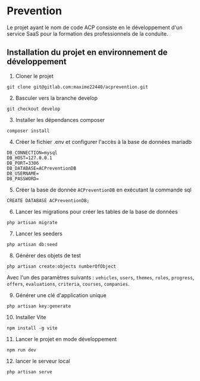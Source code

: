 # Prevention

Le projet ayant le nom de code ACP consiste en le développement d'un service SaaS pour la formation des professionnels de la conduite.


## Installation du projet en environnement de développement

1. Cloner le projet 

`git clone git@gitlab.com:maxime22440/acprevention.git`

2. Basculer vers la branche develop 

`git checkout develop`

3. Installer les dépendances composer

`composer install`

4. Créer le fichier .env et configurer l'accès à la base de données mariadb

`DB_CONNECTION=mysql`  
`DB_HOST=127.0.0.1`  
`DB_PORT=3306`  
`DB_DATABASE=ACPreventionDB`  
`DB_USERNAME=`  
`DB_PASSWORD=`

5. Créer la base de donnée `ACPreventionDB` en exécutant la commande sql 

`CREATE DATABASE ACPreventionDB;`

6. Lancer les migrations pour créer les tables de la base de données

`php artisan migrate`

7. Lancer les seeders 

`php artisan db:seed`

8. Générer des objets de test 

`php artisan create:objects numberOfObject` 

Avec l'un des paramètres suivants : `vehicles`, `users`, `themes`, `roles`, `progress`, `offers`, `evaluations`, `criteria`, `courses`, `companies`.

9. Générer une clé d'application unique 

`php artisan key:generate`

10. Installer Vite

`npm install -g vite`

11. Lancer le projet en mode développement

`npm run dev`

12.  lancer le serveur local

`php artisan serve`
